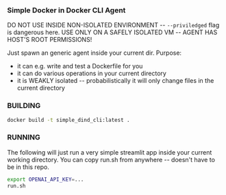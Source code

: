 ### Simple Docker in Docker CLI Agent

DO NOT USE INSIDE NON-ISOLATED ENVIRONMENT -- `--priviledged` flag is dangerous here.
USE ONLY ON A SAFELY ISOLATED VM -- AGENT HAS HOST'S ROOT PERMISSIONS!

Just spawn an generic agent inside your current dir. Purpose:
- it can e.g. write and test a Dockerfile for you
- it can do various operations in your current directory
- it is WEAKLY isolated -- probabilistically it will only change files in the current directory

### BUILDING

```bash
docker build -t simple_dind_cli:latest .
```

### RUNNING

The following will just run a very simple streamlit app inside your current working directory.
You can copy run.sh from anywhere -- doesn't have to be in this repo.

```bash
export OPENAI_API_KEY=...
run.sh
```
